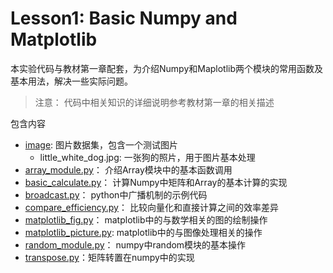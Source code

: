 # Lesson1: Basic Numpy and Matplotlib

本实验代码与教材第一章配套，为介绍Numpy和Maplotlib两个模块的常用函数及基本用法，解决一些实际问题。
> 注意： 代码中相关知识的详细说明参考教材第一章的相关描述

包含内容

* [image](./image): 图片数据集，包含一个测试图片
  * little_white_dog.jpg: 一张狗的照片，用于图片基本处理
* [array_module.py](./array_module.py)： 介绍Array模块中的基本函数调用
* [basic_calculate.py](./basic_calculate.py)： 计算Numpy中矩阵和Array的基本计算的实现
* [broadcast.py](./broadcast.py)： python中广播机制的示例代码
* [compare_efficiency.py](./compare_efficiency.py)： 比较向量化和直接计算之间的效率差异
* [matplotlib_fig.py](./matplotlib_fig.py)： matplotlib中的与数学相关的图的绘制操作
* [matplotlib_picture.py](./matplotlib_picture.py): matplotlib中的与图像处理相关的操作
* [random_module.py](./random_module.py)： numpy中random模块的基本操作
* [transpose.py](./transpose.py)：矩阵转置在numpy中的实现

